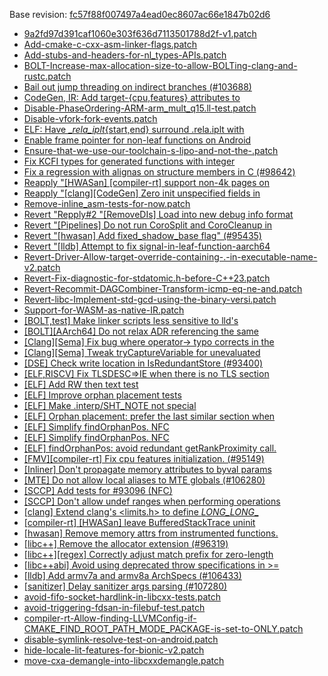 Base revision: [fc57f88f007497a4ead0ec8607ac66e1847b02d6](https://github.com/llvm/llvm-project/commits/fc57f88f007497a4ead0ec8607ac66e1847b02d6)

- [9a2fd97d391caf1060e303f636d7113501788d2f-v1.patch](https://android.googlesource.com/toolchain/llvm_android/+/43ef7af1325b43e13d926d74a89741d4ace5fcf8/patches/9a2fd97d391caf1060e303f636d7113501788d2f-v1.patch)
- [Add-cmake-c-cxx-asm-linker-flags.patch](https://android.googlesource.com/toolchain/llvm_android/+/43ef7af1325b43e13d926d74a89741d4ace5fcf8/patches/Add-cmake-c-cxx-asm-linker-flags.patch)
- [Add-stubs-and-headers-for-nl_types-APIs.patch](https://android.googlesource.com/toolchain/llvm_android/+/43ef7af1325b43e13d926d74a89741d4ace5fcf8/patches/Add-stubs-and-headers-for-nl_types-APIs.patch)
- [BOLT-Increase-max-allocation-size-to-allow-BOLTing-clang-and-rustc.patch](https://android.googlesource.com/toolchain/llvm_android/+/43ef7af1325b43e13d926d74a89741d4ace5fcf8/patches/BOLT-Increase-max-allocation-size-to-allow-BOLTing-clang-and-rustc.patch)
- [Bail out jump threading on indirect branches (#103688)](https://android.googlesource.com/toolchain/llvm_android/+/43ef7af1325b43e13d926d74a89741d4ace5fcf8/patches/cherry/3c9022c965b85951f30af140da591f819acef8a0.patch)
- [CodeGen, IR: Add target-{cpu,features} attributes to](https://android.googlesource.com/toolchain/llvm_android/+/43ef7af1325b43e13d926d74a89741d4ace5fcf8/patches/cherry/89d8df12015ac3440190d372a8d439614027dc2c.patch)
- [Disable-PhaseOrdering-ARM-arm_mult_q15.ll-test.patch](https://android.googlesource.com/toolchain/llvm_android/+/43ef7af1325b43e13d926d74a89741d4ace5fcf8/patches/Disable-PhaseOrdering-ARM-arm_mult_q15.ll-test.patch)
- [Disable-vfork-fork-events.patch](https://android.googlesource.com/toolchain/llvm_android/+/43ef7af1325b43e13d926d74a89741d4ace5fcf8/patches/Disable-vfork-fork-events.patch)
- [ELF: Have __rela_iplt_{start,end} surround .rela.iplt with](https://android.googlesource.com/toolchain/llvm_android/+/43ef7af1325b43e13d926d74a89741d4ace5fcf8/patches/cherry/970d6d20967258528980c9b7feaaf3dd3acf9aa3.patch)
- [Enable frame pointer for non-leaf functions on Android](https://android.googlesource.com/toolchain/llvm_android/+/43ef7af1325b43e13d926d74a89741d4ace5fcf8/patches/cherry/402eca265f7162e26b8b74d18297fd76c9f100de.patch)
- [Ensure-that-we-use-our-toolchain-s-lipo-and-not-the-.patch](https://android.googlesource.com/toolchain/llvm_android/+/43ef7af1325b43e13d926d74a89741d4ace5fcf8/patches/Ensure-that-we-use-our-toolchain-s-lipo-and-not-the-.patch)
- [Fix KCFI types for generated functions with integer](https://android.googlesource.com/toolchain/llvm_android/+/43ef7af1325b43e13d926d74a89741d4ace5fcf8/patches/cherry/e1c36bde0551977d4b2efae032af6dfc4b2b3936.patch)
- [Fix a regression with alignas on structure members in C (#98642)](https://android.googlesource.com/toolchain/llvm_android/+/43ef7af1325b43e13d926d74a89741d4ace5fcf8/patches/cherry/bf02f41726a48e5eb1dbe7c188f9e36ec6a29ac2.patch)
- [Reapply "[HWASan] [compiler-rt] support non-4k pages on](https://android.googlesource.com/toolchain/llvm_android/+/43ef7af1325b43e13d926d74a89741d4ace5fcf8/patches/cherry/c6049e67efaaca34ca8ad93b007397b118574b81.patch)
- [Reapply "[clang][CodeGen] Zero init unspecified fields in](https://android.googlesource.com/toolchain/llvm_android/+/43ef7af1325b43e13d926d74a89741d4ace5fcf8/patches/cherry/627746581b8fde4143533937130f420bbbdf9ddf.patch)
- [Remove-inline_asm-tests-for-now.patch](https://android.googlesource.com/toolchain/llvm_android/+/43ef7af1325b43e13d926d74a89741d4ace5fcf8/patches/Remove-inline_asm-tests-for-now.patch)
- [Revert "Repply#2 "[RemoveDIs] Load into new debug info format](https://android.googlesource.com/toolchain/llvm_android/+/43ef7af1325b43e13d926d74a89741d4ace5fcf8/patches/cherry/23f8fac745bdde70ed4f9c585d19c4913734f1b8.patch)
- [Revert "[Pipelines] Do not run CoroSplit and CoroCleanup in](https://android.googlesource.com/toolchain/llvm_android/+/43ef7af1325b43e13d926d74a89741d4ace5fcf8/patches/cherry/aa0776de464984e78ae1cc329bf541e9dd43631f.patch)
- [Revert "[hwasan] Add fixed_shadow_base flag" (#95435)](https://android.googlesource.com/toolchain/llvm_android/+/43ef7af1325b43e13d926d74a89741d4ace5fcf8/patches/cherry/12f77e811b49b48df2c37f5036b05b5801a0535f.patch)
- [Revert "[lldb] Attempt to fix signal-in-leaf-function-aarch64](https://android.googlesource.com/toolchain/llvm_android/+/43ef7af1325b43e13d926d74a89741d4ace5fcf8/patches/cherry/0a6103eaeb7f22c009f9add87c84780b6f7f293a.patch)
- [Revert-Driver-Allow-target-override-containing-.-in-executable-name-v2.patch](https://android.googlesource.com/toolchain/llvm_android/+/43ef7af1325b43e13d926d74a89741d4ace5fcf8/patches/Revert-Driver-Allow-target-override-containing-.-in-executable-name-v2.patch)
- [Revert-Fix-diagnostic-for-stdatomic.h-before-C++23.patch](https://android.googlesource.com/toolchain/llvm_android/+/43ef7af1325b43e13d926d74a89741d4ace5fcf8/patches/Revert-Fix-diagnostic-for-stdatomic.h-before-C++23.patch)
- [Revert-Recommit-DAGCombiner-Transform-icmp-eq-ne-and.patch](https://android.googlesource.com/toolchain/llvm_android/+/43ef7af1325b43e13d926d74a89741d4ace5fcf8/patches/Revert-Recommit-DAGCombiner-Transform-icmp-eq-ne-and.patch)
- [Revert-libc-Implement-std-gcd-using-the-binary-versi.patch](https://android.googlesource.com/toolchain/llvm_android/+/43ef7af1325b43e13d926d74a89741d4ace5fcf8/patches/Revert-libc-Implement-std-gcd-using-the-binary-versi.patch)
- [Support-for-WASM-as-native-IR.patch](https://android.googlesource.com/toolchain/llvm_android/+/43ef7af1325b43e13d926d74a89741d4ace5fcf8/patches/Support-for-WASM-as-native-IR.patch)
- [[BOLT,test] Make linker scripts less sensitive to lld's](https://android.googlesource.com/toolchain/llvm_android/+/43ef7af1325b43e13d926d74a89741d4ace5fcf8/patches/cherry/ce5b371606422ed21cda0e24cdc89cb41cdc5600.patch)
- [[BOLT][AArch64] Do not relax ADR referencing the same](https://android.googlesource.com/toolchain/llvm_android/+/43ef7af1325b43e13d926d74a89741d4ace5fcf8/patches/cherry/d32fe95d8286ffdcdc962534becabffdf1e56816.patch)
- [[Clang][Sema] Fix bug where operator-> typo corrects in the](https://android.googlesource.com/toolchain/llvm_android/+/43ef7af1325b43e13d926d74a89741d4ace5fcf8/patches/cherry/596a9c1f9b3179b3c77cbde1e96619292ce2a10a.patch)
- [[Clang][Sema] Tweak tryCaptureVariable for unevaluated](https://android.googlesource.com/toolchain/llvm_android/+/43ef7af1325b43e13d926d74a89741d4ace5fcf8/patches/cherry/3d361b225fe89ce1d8c93639f27d689082bd8dad.patch)
- [[DSE] Check write location in IsRedundantStore (#93400)](https://android.googlesource.com/toolchain/llvm_android/+/43ef7af1325b43e13d926d74a89741d4ace5fcf8/patches/cherry/243ffbdf8b25285d04ee4393e86094312cb7c64f.patch)
- [[ELF,RISCV] Fix TLSDESC=>IE when there is no TLS section](https://android.googlesource.com/toolchain/llvm_android/+/43ef7af1325b43e13d926d74a89741d4ace5fcf8/patches/cherry/cdd29f5bd2f5e55ae116be1a912f0b036d7c98e7.patch)
- [[ELF] Add RW then text test](https://android.googlesource.com/toolchain/llvm_android/+/43ef7af1325b43e13d926d74a89741d4ace5fcf8/patches/cherry/73e07e924470ebab76a634e41fadf425a859e0ea.patch)
- [[ELF] Improve orphan placement tests](https://android.googlesource.com/toolchain/llvm_android/+/43ef7af1325b43e13d926d74a89741d4ace5fcf8/patches/cherry/270d95bfedc20c28f142ac63b4882dd06c869c90.patch)
- [[ELF] Make .interp/SHT_NOTE not special](https://android.googlesource.com/toolchain/llvm_android/+/43ef7af1325b43e13d926d74a89741d4ace5fcf8/patches/cherry/747d670baef35f0615b32652e93c97a2ff8dba18.patch)
- [[ELF] Orphan placement: prefer the last similar section when](https://android.googlesource.com/toolchain/llvm_android/+/43ef7af1325b43e13d926d74a89741d4ace5fcf8/patches/cherry/7b346357db30d531245104c1c0aa8940a1f41b9a.patch)
- [[ELF] Simplify findOrphanPos. NFC](https://android.googlesource.com/toolchain/llvm_android/+/43ef7af1325b43e13d926d74a89741d4ace5fcf8/patches/cherry/0f3d646cefbe00b4a1037dc68e9d76e5470e805f.patch)
- [[ELF] Simplify findOrphanPos. NFC](https://android.googlesource.com/toolchain/llvm_android/+/43ef7af1325b43e13d926d74a89741d4ace5fcf8/patches/cherry/f85904868b282aa56c8bef90f169ca5ecd9957f8.patch)
- [[ELF] findOrphanPos: avoid redundant getRankProximity call.](https://android.googlesource.com/toolchain/llvm_android/+/43ef7af1325b43e13d926d74a89741d4ace5fcf8/patches/cherry/4d4d6eb6e8b519fec7ca5b689762bb964a7ce186.patch)
- [[FMV][compiler-rt] Fix cpu features initialization. (#95149)](https://android.googlesource.com/toolchain/llvm_android/+/43ef7af1325b43e13d926d74a89741d4ace5fcf8/patches/cherry/933d6be8e8c4a81f6409f4daaf704e7f363c6508.patch)
- [[Inliner] Don't propagate memory attributes to byval params](https://android.googlesource.com/toolchain/llvm_android/+/43ef7af1325b43e13d926d74a89741d4ace5fcf8/patches/cherry/cda5790e38af5da3ad455eddab36ef16bf3e8104.patch)
- [[MTE] Do not allow local aliases to MTE globals (#106280)](https://android.googlesource.com/toolchain/llvm_android/+/43ef7af1325b43e13d926d74a89741d4ace5fcf8/patches/cherry/23b18fa01e6de7cb86a0cd294d58e5f8635d4afe.patch)
- [[SCCP] Add tests for #93096 (NFC)](https://android.googlesource.com/toolchain/llvm_android/+/43ef7af1325b43e13d926d74a89741d4ace5fcf8/patches/cherry/5e06050efdaa36bc63987b0e15c30b3cf358e70c.patch)
- [[SCCP] Don't allow undef ranges when performing operations](https://android.googlesource.com/toolchain/llvm_android/+/43ef7af1325b43e13d926d74a89741d4ace5fcf8/patches/cherry/27392a35ef052aa515f38359de89aced11a4363d.patch)
- [[clang] Extend clang's <limits.h> to define *LONG_LONG*_](https://android.googlesource.com/toolchain/llvm_android/+/43ef7af1325b43e13d926d74a89741d4ace5fcf8/patches/cherry/7d20ea9d32954e8e5becab8495fa509a3f67b710.patch)
- [[compiler-rt] [HWASan] leave BufferedStackTrace uninit](https://android.googlesource.com/toolchain/llvm_android/+/43ef7af1325b43e13d926d74a89741d4ace5fcf8/patches/cherry/ee870e593a82a6478ff1d8b3f1bd8a45aa1bf650.patch)
- [[hwasan] Remove memory attrs from instrumented functions.](https://android.googlesource.com/toolchain/llvm_android/+/43ef7af1325b43e13d926d74a89741d4ace5fcf8/patches/cherry/79a32609759af317a62184c2c7b1300263a336c8.patch)
- [[libc++] Remove the allocator<const T> extension (#96319)](https://android.googlesource.com/toolchain/llvm_android/+/43ef7af1325b43e13d926d74a89741d4ace5fcf8/patches/cherry/eb12d9b5cb6d15ce151a63ad32b4e0e5823ddb87.patch)
- [[libc++][regex] Correctly adjust match prefix for zero-length](https://android.googlesource.com/toolchain/llvm_android/+/43ef7af1325b43e13d926d74a89741d4ace5fcf8/patches/cherry/e9adcc488f96a9f2b8c4344f5e3c7ca6639b9562.patch)
- [[libc++abi] Avoid using deprecated throw specifications in >=](https://android.googlesource.com/toolchain/llvm_android/+/43ef7af1325b43e13d926d74a89741d4ace5fcf8/patches/cherry/7e542a2536017b1ea0ba157f74b8b8ff07c191f8.patch)
- [[lldb] Add armv7a and armv8a ArchSpecs (#106433)](https://android.googlesource.com/toolchain/llvm_android/+/43ef7af1325b43e13d926d74a89741d4ace5fcf8/patches/cherry/0a00d32c5f88fce89006dcde6e235bc77d7b495e.patch)
- [[sanitizer] Delay sanitizer args parsing (#107280)](https://android.googlesource.com/toolchain/llvm_android/+/43ef7af1325b43e13d926d74a89741d4ace5fcf8/patches/cherry/24684bb4a9791145a36a97477eb1fd525a122d8e.patch)
- [avoid-fifo-socket-hardlink-in-libcxx-tests.patch](https://android.googlesource.com/toolchain/llvm_android/+/43ef7af1325b43e13d926d74a89741d4ace5fcf8/patches/avoid-fifo-socket-hardlink-in-libcxx-tests.patch)
- [avoid-triggering-fdsan-in-filebuf-test.patch](https://android.googlesource.com/toolchain/llvm_android/+/43ef7af1325b43e13d926d74a89741d4ace5fcf8/patches/avoid-triggering-fdsan-in-filebuf-test.patch)
- [compiler-rt-Allow-finding-LLVMConfig-if-CMAKE_FIND_ROOT_PATH_MODE_PACKAGE-is-set-to-ONLY.patch](https://android.googlesource.com/toolchain/llvm_android/+/43ef7af1325b43e13d926d74a89741d4ace5fcf8/patches/compiler-rt-Allow-finding-LLVMConfig-if-CMAKE_FIND_ROOT_PATH_MODE_PACKAGE-is-set-to-ONLY.patch)
- [disable-symlink-resolve-test-on-android.patch](https://android.googlesource.com/toolchain/llvm_android/+/43ef7af1325b43e13d926d74a89741d4ace5fcf8/patches/disable-symlink-resolve-test-on-android.patch)
- [hide-locale-lit-features-for-bionic-v2.patch](https://android.googlesource.com/toolchain/llvm_android/+/43ef7af1325b43e13d926d74a89741d4ace5fcf8/patches/hide-locale-lit-features-for-bionic-v2.patch)
- [move-cxa-demangle-into-libcxxdemangle.patch](https://android.googlesource.com/toolchain/llvm_android/+/43ef7af1325b43e13d926d74a89741d4ace5fcf8/patches/move-cxa-demangle-into-libcxxdemangle.patch)